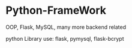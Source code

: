 # Python-FrameWork
OOP, Flask, MySQL, many more backend related

python Library use:
  flask,
  pymysql,
  flask-bcrypt
